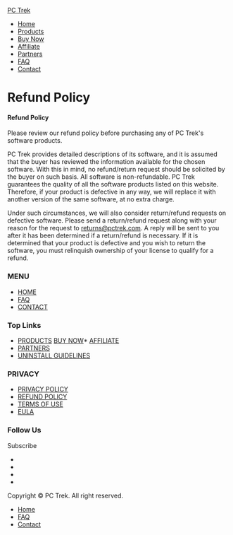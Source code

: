 [PC Trek](#)

* [Home](https://www.pctrek.com/index.html#home)
* [Products](https://www.pctrek.com/products)
* [Buy Now](https://www.pctrek.com/order)
* [Affiliate](https://www.pctrek.com/affiliate)
* [Partners](https://www.pctrek.com/partners)
* [FAQ](https://www.pctrek.com/faq)
* [Contact](https://www.pctrek.com/index.html#contact)

Refund Policy
=============

#### Refund Policy

Please review our refund policy before purchasing any of PC Trek's software products.

PC Trek provides detailed descriptions of its software, and it is assumed that the buyer has reviewed the information available for the chosen software. With this in mind, no refund/return request should be solicited by the buyer on such basis. All software is non-refundable. PC Trek guarantees the quality of all the software products listed on this website. Therefore, if your product is defective in any way, we will replace it with another version of the same software, at no extra charge.

Under such circumstances, we will also consider return/refund requests on defective software. Please send a return/refund request along with your reason for the request to returns@pctrek.com. A reply will be sent to you after it has been determined if a return/refund is necessary. If it is determined that your product is defective and you wish to return the software, you must relinquish ownership of your license to qualify for a refund.

  

### MENU

* [HOME](https://www.pctrek.com/index.html#home)
* [FAQ](https://www.pctrek.com/faq)
* [CONTACT](https://www.pctrek.com/index.html#contact)

### Top Links

* [PRODUCTS](https://www.pctrek.com/products)
[BUY NOW](https://www.pctrek.com/order)* [AFFILIATE](https://www.pctrek.com/affiliate)
* [PARTNERS](https://www.pctrek.com/partners)
* [UNINSTALL GUIDELINES](https://www.pctrek.com/uninstall)

### PRIVACY

* [PRIVACY POLICY](https://www.pctrek.com/privacy)
* [REFUND POLICY](https://www.pctrek.com/refund)
* [TERMS OF USE](https://www.pctrek.com/terms)
* [EULA](https://www.pctrek.com/eula)

### Follow Us

 Subscribe

* [](https://www.facebook.com/PCTrek1)
* [](https://twitter.com/PCTrek1)
* [](https://plus.google.com/u/0/b/107387773076531653308/107387773076531653308)
* [](#)

Copyright © PC Trek. All right reserved.

* [Home](https://www.pctrek.com/index.html#home)
* [FAQ](https://www.pctrek.com/faq)
* [Contact](https://www.pctrek.com/index.html#contact)